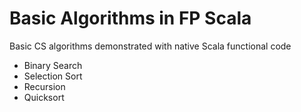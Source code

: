 # Basic Algorithms in FP Scala
Basic CS algorithms demonstrated with native Scala functional code

+ Binary Search
+ Selection Sort
+ Recursion
+ Quicksort
